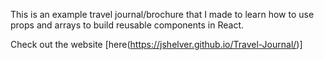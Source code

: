 This is an example travel journal/brochure that I made to learn how to use props and arrays to build reusable components in React.

Check out the website [here(https://jshelver.github.io/Travel-Journal/)]
